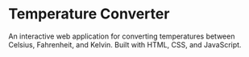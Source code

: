 # Temperature Converter
An interactive web application for converting temperatures between Celsius, Fahrenheit, and Kelvin. Built with HTML, CSS, and JavaScript.
